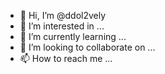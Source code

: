 - 👋 Hi, I’m @ddol2vely
- 👀 I’m interested in ...
- 🌱 I’m currently learning ...
- 💞️ I’m looking to collaborate on ...
- 📫 How to reach me ...

<!---
ddol2vely/ddol2vely is a ✨ special ✨ repository because its `README.md` (this file) appears on your GitHub profile.
You can click the Preview link to take a look at your changes.
--->
